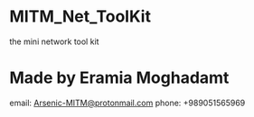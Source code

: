 # MITM_Net_ToolKit
the mini network tool kit
# Made by Eramia Moghadamt
email: Arsenic-MITM@protonmail.com
phone: +989051565969
